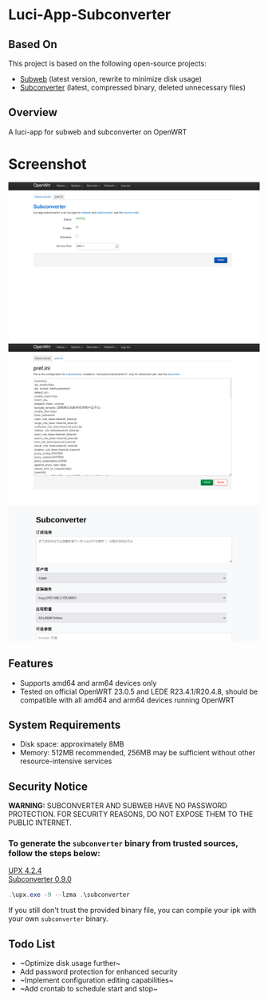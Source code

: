 # Luci-App-Subconverter

## Based On

This project is based on the following open-source projects:

* [Subweb](https://github.com/stilleshan/subweb) (latest version, rewrite to minimize disk usage)
* [Subconverter](https://github.com/tindy2013/subconverter) (latest, compressed binary, deleted unnecessary files)

## Overview

A luci-app for subweb and subconverter on OpenWRT

# Screenshot

![subconverter](./img/subconverter.png)
![prefini](./img/prefini.png)
![subweb](./img/subweb.png)
## Features

* Supports amd64 and arm64 devices only
* Tested on official OpenWRT 23.0.5 and LEDE R23.4.1/R20.4.8, should be compatible with all amd64 and arm64 devices running OpenWRT

## System Requirements

* Disk space: approximately 8MB
* Memory: 512MB recommended, 256MB may be sufficient without other resource-intensive services

## Security Notice

**WARNING:** SUBCONVERTER AND SUBWEB HAVE NO PASSWORD PROTECTION. FOR SECURITY REASONS, DO NOT EXPOSE THEM TO THE PUBLIC INTERNET.
<br>

### To generate the `subconverter` binary  from trusted sources, follow the steps below:

[UPX 4.2.4](https://github.com/upx/upx/releases/download/v4.2.4/upx-4.2.4-win64.zip)
<br>
[Subconverter 0.9.0](https://github.com/tindy2013/subconverter/releases/download/v0.9.0/subconverter_aarch64.tar.gz)
```powershell
.\upx.exe -9 --lzma .\subconverter
```
If you still don't trust the provided binary file, you can compile your ipk with your own `subconverter` binary.
<br>

## Todo List

* ~Optimize disk usage further~
* Add password protection for enhanced security
* ~Implement configuration editing capabilities~
* ~Add crontab to schedule start and stop~
